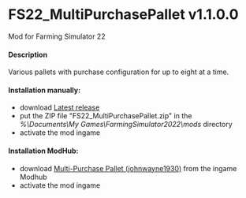 # FS22_MultiPurchasePallet v1.1.0.0
Mod for Farming Simulator 22 

#### Description
Various pallets with purchase configuration for up to eight at a time.

#### Installation manually:
* download [Latest release](https://github.com/johnwayne1930/FS22_MultiPurchasePallet/releases/latest)
* put the ZIP file "FS22_MultiPurchasePallet.zip" in the  
_%\Documents\My Games\FarmingSimulator2022\mods_ directory
* activate the mod ingame

#### Installation ModHub:
* download [Multi-Purchase Pallet (johnwayne1930)](https://farming-simulator.com/mod.php?mod_id=241807) from the ingame Modhub
* activate the mod ingame
